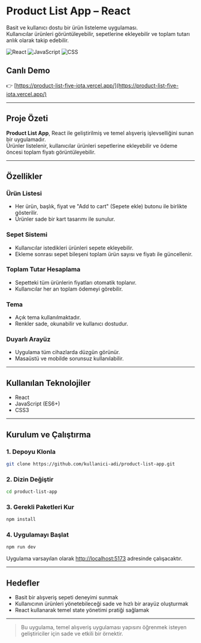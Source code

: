 #  Product List App – React

Basit ve kullanıcı dostu bir ürün listeleme uygulaması.  
Kullanıcılar ürünleri görüntüleyebilir, sepetlerine ekleyebilir ve toplam tutarı anlık olarak takip edebilir.

![React](https://img.shields.io/badge/React-20232A?style=for-the-badge&logo=react)
![JavaScript](https://img.shields.io/badge/JavaScript-F7DF1E?style=for-the-badge&logo=javascript)
![CSS](https://img.shields.io/badge/CSS-1572B6?style=for-the-badge&logo=css3)

##  Canlı Demo

👉 [https://product-list-five-iota.vercel.app/](https://product-list-five-iota.vercel.app/)

---

##  Proje Özeti

**Product List App**, React ile geliştirilmiş ve temel alışveriş işlevselliğini sunan bir uygulamadır.  
Ürünler listelenir, kullanıcılar ürünleri sepetlerine ekleyebilir ve ödeme öncesi toplam fiyatı görüntüleyebilir.

---

##  Özellikler

###  Ürün Listesi

- Her ürün, başlık, fiyat ve "Add to cart" (Sepete ekle) butonu ile birlikte gösterilir.
- Ürünler sade bir kart tasarımı ile sunulur.

###  Sepet Sistemi

- Kullanıcılar istedikleri ürünleri sepete ekleyebilir.
- Ekleme sonrası sepet bileşeni toplam ürün sayısı ve fiyatı ile güncellenir.

###  Toplam Tutar Hesaplama

- Sepetteki tüm ürünlerin fiyatları otomatik toplanır.
- Kullanıcılar her an toplam ödemeyi görebilir.

###  Tema

- Açık tema kullanılmaktadır.
- Renkler sade, okunabilir ve kullanıcı dostudur.

###  Duyarlı Arayüz

- Uygulama tüm cihazlarda düzgün görünür.
- Masaüstü ve mobilde sorunsuz kullanılabilir.

---

##  Kullanılan Teknolojiler

- React  
- JavaScript (ES6+)  
- CSS3  

---

##  Kurulum ve Çalıştırma

### 1. Depoyu Klonla

```bash
git clone https://github.com/kullanici-adi/product-list-app.git
```

### 2. Dizin Değiştir

```bash
cd product-list-app
```

### 3. Gerekli Paketleri Kur

```bash
npm install
```

### 4. Uygulamayı Başlat

```bash
npm run dev
```

Uygulama varsayılan olarak [http://localhost:5173](http://localhost:5173) adresinde çalışacaktır.

---

##  Hedefler

- Basit bir alışveriş sepeti deneyimi sunmak  
- Kullanıcının ürünleri yönetebileceği sade ve hızlı bir arayüz oluşturmak  
- React kullanarak temel state yönetimi pratiği sağlamak  

---

> Bu uygulama, temel alışveriş uygulaması yapısını öğrenmek isteyen geliştiriciler için sade ve etkili bir örnektir.

